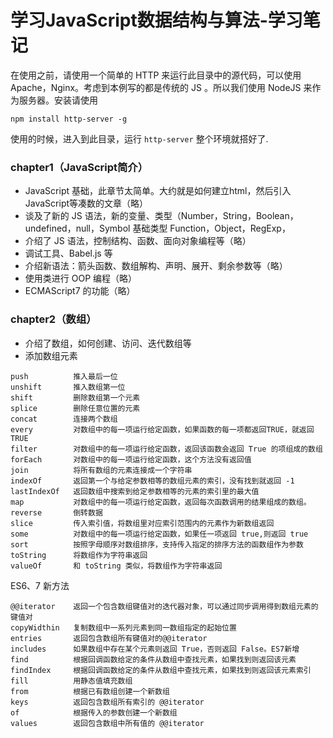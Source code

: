 # 学习JavaScript数据结构与算法-学习笔记

在使用之前，请使用一个简单的 HTTP 来运行此目录中的源代码，可以使用 Apache，Nginx。考虑到本例写的都是传统的 JS 。所以我们使用 NodeJS 来作为服务器。安装请使用
```
npm install http-server -g
```
使用的时候，进入到此目录，运行 ```http-server``` 整个环境就搭好了.

### chapter1（JavaScript简介）
- JavaScript 基础，此章节太简单。大约就是如何建立html，然后引入JavaScript等凑数的文章（略）
- 谈及了新的 JS 语法，新的变量、类型（Number，String，Boolean，undefined，null，Symbol 基础类型 Function，Object，RegExp，
- 介绍了 JS 语法，控制结构、函数、面向对象编程等（略）
- 调试工具、Babel.js 等
- 介绍新语法：箭头函数、数组解构、声明、展开、剩余参数等（略）
- 使用类进行 OOP 编程（略）
- ECMAScript7 的功能（略）
### chapter2（数组）
- 介绍了数组，如何创建、访问、迭代数组等
- 添加数组元素
```
push          推入最后一位
unshift       推入数组第一位
shift         删除数组第一个元素
splice        删除任意位置的元素
concat        连接两个数组
every         对数组中的每一项运行给定函数，如果函数的每一项都返回TRUE，就返回TRUE
filter        对数组中的每一项运行给定函数，返回该函数会返回 True 的项组成的数组
forEach       对数组中的每一项运行给定函数，这个方法没有返回值
join          将所有数组的元素连接成一个字符串
indexOf       返回第一个与给定参数相等的数组元素的索引，没有找到就返回 -1
lastIndexOf   返回数组中搜索到给定参数相等的元素的索引里的最大值
map           对数组中的每一项运行给定函数，返回每次函数调用的结果组成的数组。
reverse       倒转数据
slice         传入索引值，将数组里对应索引范围内的元素作为新数组返回
some          对数组中的每一项运行给定函数，如果任一项返回 true,则返回 true
sort          按照字母顺序对数组排序，支持传入指定的排序方法的函数组作为参数
toString      将数组作为字符串返回
valueOf       和 toString 类似，将数组作为字符串返回
```
ES6、7 新方法
```
@@iterator    返回一个包含数组键值对的迭代器对象，可以通过同步调用得到数组元素的键值对
copyWidthin   复制数组中一系列元素到同一数组指定的起始位置
entries       返回包含数组所有键值对的@@iterator
includes      如果数组中存在某个元素则返回 True，否则返回 False。ES7新增
find          根据回调函数给定的条件从数组中查找元素，如果找到则返回该元素
findIndex     根据回调函数给定的条件从数组中查找元素，如果找到则返回该元素索引
fill          用静态值填充数组
from          根据已有数组创建一个新数组
keys          返回包含数组所有索引的 @@iterator
of            根据传入的参数创建一个新数组
values        返回包含数组中所有值的 @@iterator
```